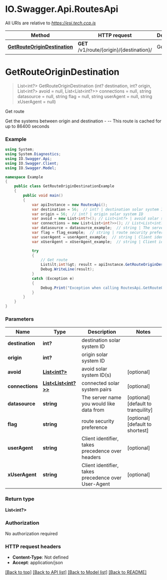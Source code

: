 # IO.Swagger.Api.RoutesApi

All URIs are relative to *https://esi.tech.ccp.is*

Method | HTTP request | Description
------------- | ------------- | -------------
[**GetRouteOriginDestination**](RoutesApi.md#getrouteorigindestination) | **GET** /v1/route/{origin}/{destination}/ | Get route


<a name="getrouteorigindestination"></a>
# **GetRouteOriginDestination**
> List<int?> GetRouteOriginDestination (int? destination, int? origin, List<int?> avoid = null, List<List<int?>> connections = null, string datasource = null, string flag = null, string userAgent = null, string xUserAgent = null)

Get route

Get the systems between origin and destination  - --  This route is cached for up to 86400 seconds

### Example
```csharp
using System;
using System.Diagnostics;
using IO.Swagger.Api;
using IO.Swagger.Client;
using IO.Swagger.Model;

namespace Example
{
    public class GetRouteOriginDestinationExample
    {
        public void main()
        {
            var apiInstance = new RoutesApi();
            var destination = 56;  // int? | destination solar system ID
            var origin = 56;  // int? | origin solar system ID
            var avoid = new List<int?>(); // List<int?> | avoid solar system ID(s) (optional) 
            var connections = new List<List<int?>>(); // List<List<int?>> | connected solar system pairs (optional) 
            var datasource = datasource_example;  // string | The server name you would like data from (optional)  (default to tranquility)
            var flag = flag_example;  // string | route security preference (optional)  (default to shortest)
            var userAgent = userAgent_example;  // string | Client identifier, takes precedence over headers (optional) 
            var xUserAgent = xUserAgent_example;  // string | Client identifier, takes precedence over User-Agent (optional) 

            try
            {
                // Get route
                List&lt;int?&gt; result = apiInstance.GetRouteOriginDestination(destination, origin, avoid, connections, datasource, flag, userAgent, xUserAgent);
                Debug.WriteLine(result);
            }
            catch (Exception e)
            {
                Debug.Print("Exception when calling RoutesApi.GetRouteOriginDestination: " + e.Message );
            }
        }
    }
}
```

### Parameters

Name | Type | Description  | Notes
------------- | ------------- | ------------- | -------------
 **destination** | **int?**| destination solar system ID | 
 **origin** | **int?**| origin solar system ID | 
 **avoid** | [**List&lt;int?&gt;**](int?.md)| avoid solar system ID(s) | [optional] 
 **connections** | [**List&lt;List&lt;int?&gt;&gt;**](List&lt;int?&gt;.md)| connected solar system pairs | [optional] 
 **datasource** | **string**| The server name you would like data from | [optional] [default to tranquility]
 **flag** | **string**| route security preference | [optional] [default to shortest]
 **userAgent** | **string**| Client identifier, takes precedence over headers | [optional] 
 **xUserAgent** | **string**| Client identifier, takes precedence over User-Agent | [optional] 

### Return type

**List<int?>**

### Authorization

No authorization required

### HTTP request headers

 - **Content-Type**: Not defined
 - **Accept**: application/json

[[Back to top]](#) [[Back to API list]](../README.md#documentation-for-api-endpoints) [[Back to Model list]](../README.md#documentation-for-models) [[Back to README]](../README.md)


